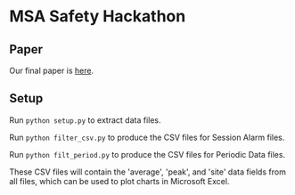 # MSA Safety Hackathon

## Paper

Our final paper is [here](https://www.stevenshan.com/msa-safety-hackathon/docs/paper.pdf).

## Setup
Run `python setup.py` to extract data files.

Run `python filter_csv.py` to produce the CSV files for Session Alarm files.

Run `python filt_period.py` to produce the CSV files for Periodic Data files.

These CSV files will contain the 'average', 'peak', and 'site' data fields from all files, which can be used to plot charts in Microsoft Excel. 
